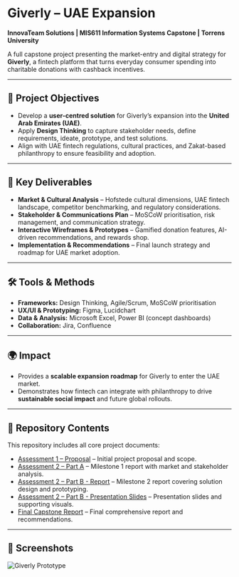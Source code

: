 # Giverly – UAE Expansion
**InnovaTeam Solutions | MIS611 Information Systems Capstone | Torrens University**

A full capstone project presenting the market-entry and digital strategy for **Giverly**, a fintech platform that turns everyday consumer spending into charitable donations with cashback incentives.

---

## 🎯 Project Objectives
- Develop a **user-centred solution** for Giverly’s expansion into the **United Arab Emirates (UAE)**.
- Apply **Design Thinking** to capture stakeholder needs, define requirements, ideate, prototype, and test solutions.
- Align with UAE fintech regulations, cultural practices, and Zakat-based philanthropy to ensure feasibility and adoption.

---

## 📑 Key Deliverables
- **Market & Cultural Analysis** – Hofstede cultural dimensions, UAE fintech landscape, competitor benchmarking, and regulatory considerations.  
- **Stakeholder & Communications Plan** – MoSCoW prioritisation, risk management, and communication strategy.
- **Interactive Wireframes & Prototypes** – Gamified donation features, AI-driven recommendations, and rewards shop.
- **Implementation & Recommendations** – Final launch strategy and roadmap for UAE market adoption.

---

## 🛠 Tools & Methods
- **Frameworks:** Design Thinking, Agile/Scrum, MoSCoW prioritisation  
- **UX/UI & Prototyping:** Figma, Lucidchart  
- **Data & Analysis:** Microsoft Excel, Power BI (concept dashboards)  
- **Collaboration:** Jira, Confluence

---

## 🌍 Impact
- Provides a **scalable expansion roadmap** for Giverly to enter the UAE market.
- Demonstrates how fintech can integrate with philanthropy to drive **sustainable social impact** and future global rollouts.

---

## 📂 Repository Contents
This repository includes all core project documents:

- [Assessment 1 – Proposal](MIS611_%20Information%20Sys%20Capstone_Assessment%201_Group.pdf) – Initial project proposal and scope.
- [Assessment 2 – Part A](MIS611_Assessment2_Part%20A_Group1_InnovaTeam%20Solutions.pdf) – Milestone 1 report with market and stakeholder analysis.
- [Assessment 2 – Part B - Report](docs/MIS611_milestone2%20report_2b_group%201.pdf) – Milestone 2 report covering solution design and prototyping.
- [Assessment 2 – Part B - Presentation Slides](docs/InnovaTeam%20Solutions_Group%201_Milestone%202.pdf) – Presentation slides and supporting visuals.
- [Final Capstone Report](docs/MIS611%20Information%20Systems%20Capstone.pdf) – Final comprehensive report and recommendations.


---

## 📸 Screenshots 
![Giverly Prototype](images/prototype-wireframes.png)
